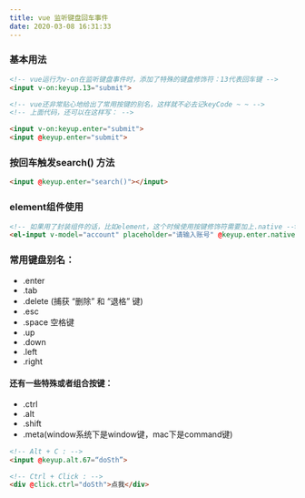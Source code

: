 ```yaml
---
title: vue 监听键盘回车事件
date: 2020-03-08 16:31:33
---
```




### 基本用法

```html
<!-- vue运行为v-on在监听键盘事件时，添加了特殊的键盘修饰符：13代表回车键 -->
<input v-on:keyup.13="submit">

<!-- vue还非常贴心地给出了常用按键的别名，这样就不必去记keyCode ~ ~ -->
<!-- 上面代码，还可以在这样写： -->

<input v-on:keyup.enter="submit">
<input @keyup.enter="submit">
```



### 按回车触发search() 方法

```html
<input @keyup.enter="search()"></input>
```



### element组件使用

<!-- more -->

```html
<!-- 如果用了封装组件的话，比如element，这个时候使用按键修饰符需要加上.native -->
<el-input v-model="account" placeholder="请输入账号" @keyup.enter.native="search()"></el-input>
```



### 常用键盘别名：

- .enter
- .tab
- .delete (捕获 “删除” 和 “退格” 键)
- .esc
- .space 空格键
- .up
- .down
- .left
- .right



#### 还有一些特殊或者组合按键：

- .ctrl
- .alt
- .shift
- .meta(window系统下是window键，mac下是command键)



```html
<!-- Alt + C : -->
<input @keyup.alt.67=“doSth”>

<!-- Ctrl + Click : -->
<div @click.ctrl="doSth">点我</div>
```




